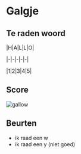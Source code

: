 # Galgje

## Te raden woord

|H|A|L|L|O|

|-|-|-|-|-|

|1|2|3|4|5|

## Score
![gallow](./images/1.png)

## Beurten
* ik raad een w
* ik raad een y (niet goed)